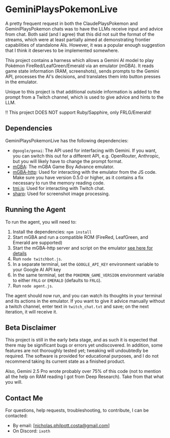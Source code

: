 # GeminiPlaysPokemonLive

A pretty frequent request in both the ClaudePlaysPokemon and GeminiPlaysPokemon chats was to have the LLMs receive input and advice from chat. Both said (and I agree) that this did not suit the format of the streams, which were at least partially aimed at demonstrating frontier capabilities of standalone AIs. However, it was a popular enough suggestion that I think it deserves to be implemented somewhere.

This project contains a harness which allows a Gemini AI model to play Pokémon FireRed/LeafGreen/Emerald via an emulator (mGBA). It reads game state information (RAM, screenshots), sends prompts to the Gemini API, processes the AI's decisions, and translates them into button presses in the emulator. 

Unique to this project is that additional outside information is added to the prompt from a Twitch channel, which is used to give advice and hints to the LLM.

!! This project DOES NOT support Ruby/Sapphire, only FRLG/Emerald!

## Dependencies

GeminiPlaysPokemonLive has the following dependencies:
- `@google/genai`: The API used for interfacing with Gemini. If you want, you can switch this out for a different API, e.g. OpenRouter, Anthropic, but you will likely have to change the prompt format.
- [mGBA](https://mgba.io/): The mGBA Game Boy Advance emulator.
- [mGBA-http](https://github.com/nikouu/mGBA-http/): Used for interacting with the emulator from the JS code. Make sure you have version 0.5.0 or higher, as it contains a fix necessary to run the memory reading code.
- [tmi.js](https://github.com/tmijs/tmi.js): Used for interacting with Twitch chat.
- [sharp](https://github.com/lovell/sharp): Used for screenshot image processing.

## Running the Agent

To run the agent, you will need to:
1.  Install the dependencies: `npm install`
2.  Start mGBA and run a compatible ROM (FireRed, LeafGreen, and Emerald are supported)
3.  Start the mGBA-http server and script on the emulator [see here for details](https://github.com/nikouu/mGBA-http?tab=readme-ov-file#quick-start-guide)
4.  Run `node twitchbot.js`.
5.  In a separate terminal, set the `GOOGLE_API_KEY` environment variable to your Google AI API key
6.  In the same terminal, set the `POKEMON_GAME_VERSION` environment variable to either `FRLG` or `EMERALD` (defaults to `FRLG`).
6.  Run `node agent.js`.

The agent should now run, and you can watch its thoughts in your terminal and its actions in the emulator. If you want to give it advice manually without a twitch channel, enter text in `twitch_chat.txt` and save; on the next iteration, it will receive it.

## Beta Disclaimer

This project is still in the early beta stage, and as such it is expected that there may be significant bugs or errors yet undiscovered. In addition, some features are not thoroughly tested yet; tweaking will undoubtedly be required. The software is provided for educational purposes, and I do not recommend taking its current state as a finished product.

Also, Gemini 2.5 Pro wrote probably over 75% of this code (not to mention all the help on RAM reading I got from Deep Research). Take from that what you will.

## Contact Me

For questions, help requests, troubleshooting, to contribute, I can be contacted:
- By email: [nicholas.philpott.costa@gmail.com]
- On Discord: `ixoth`